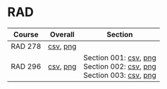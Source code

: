 # RAD

| Course | Overall | Section |
| ------ | ------- | ------- |
| RAD 278 | [csv](https://github.com/UCSD-Historical-Enrollment-Data/2025Winter/blob/main/overall/RAD%20278.csv), [png](https://raw.githubusercontent.com/UCSD-Historical-Enrollment-Data/2025Winter/main/plot_overall/RAD%20278.png) |  |
| RAD 296 | [csv](https://github.com/UCSD-Historical-Enrollment-Data/2025Winter/blob/main/overall/RAD%20296.csv), [png](https://raw.githubusercontent.com/UCSD-Historical-Enrollment-Data/2025Winter/main/plot_overall/RAD%20296.png) | Section 001: [csv](https://github.com/UCSD-Historical-Enrollment-Data/2025Winter/blob/main/section/RAD%20296_001.csv), [png](https://raw.githubusercontent.com/UCSD-Historical-Enrollment-Data/2025Winter/main/plot_section/RAD%20296_001.png)<br>Section 002: [csv](https://github.com/UCSD-Historical-Enrollment-Data/2025Winter/blob/main/section/RAD%20296_002.csv), [png](https://raw.githubusercontent.com/UCSD-Historical-Enrollment-Data/2025Winter/main/plot_section/RAD%20296_002.png)<br>Section 003: [csv](https://github.com/UCSD-Historical-Enrollment-Data/2025Winter/blob/main/section/RAD%20296_003.csv), [png](https://raw.githubusercontent.com/UCSD-Historical-Enrollment-Data/2025Winter/main/plot_section/RAD%20296_003.png) |
